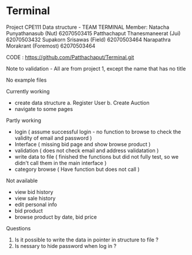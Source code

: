 # Terminal
 Project CPE111 Data structure - TEAM TERMINAL
 Member: Natacha Punyathanasub                  (Nut)            62070503415
                Patthachaput Thanesmaneerat         (Jui)             62070503432
                Supakorn Srisawas                           (Field)          62070503464
                Narapathra Morakrant                       (Foremost)  62070503464
                
CODE : https://github.com/Patthachaput/Terminal.git

Note to validation - All are from project 1, except the name that has no title

No example files 
                
Currently working
- create data structure
    a. Register User
    b. Create Auction
- navigate to some pages

Partly working
- login ( assume successful login - no function to browse to check the validity of email and password )
- Interface ( missing bid page and show browse product )
- validation ( does not check email and address validatation )
- write data to file ( finished the functions but did not fully test, so we didn't call them in the main interface )
- category browse ( Have function but does not call )

Not available
- view bid history
- view sale history
- edit personal info
- bid product
- browse product by date, bid price

Questions
1. Is it possible to write the data in pointer in structure to file ?
2. Is nessary to hide password when log in ?

